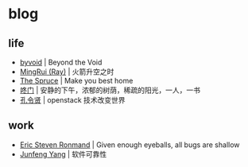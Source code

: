 # blog

## life

- [byvoid](https://www.byvoid.com/) | Beyond the Void
- [MingRui (Ray)](https://drustz.com/) | 火箭升空之时
- [The Spruce](https://www.thespruce.com/) | Make you best home
- [咚门](http://www.dearzd.com/DBlog/) | 安静的下午，浓郁的树荫，稀疏的阳光，一人，一书
- [孔令贤](https://lingxiankong.github.io/index.html) | openstack 技术改变世界

## work

- [Eric Steven Ronmand](http://www.catb.org/esr/) | Given enough eyeballs, all bugs are shallow
- [Junfeng Yang](http://www.cs.columbia.edu/~junfeng/) | 软件可靠性
